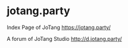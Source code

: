 # jotang.party
Index Page of JoTang https://jotang.party/

A forum of JoTang Studio http://d.jotang.party/
